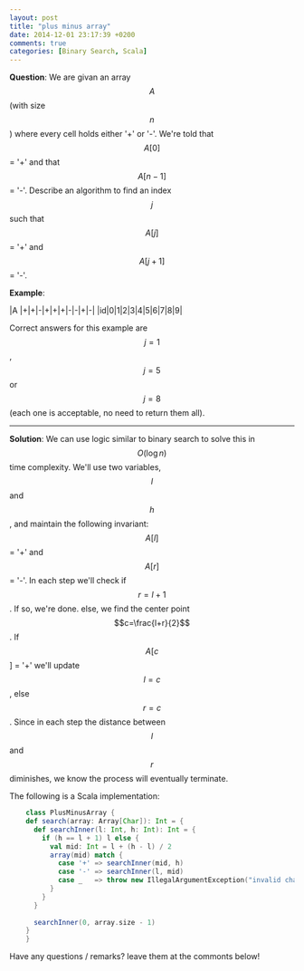 ```yaml
---
layout: post
title: "plus minus array"
date: 2014-12-01 23:17:39 +0200
comments: true
categories: [Binary Search, Scala]
---
```


**Question**: We are givan an array $$A$$ (with size $$n$$) where every cell holds either '+' or '-'.
We're told that $$A[0]$$ = '+' and that $$A[n-1]$$ = '-'. Describe an algorithm to find an index $$j$$ such that $$A[j]$$ = '+'
and $$A[j+1]$$ = '-'.

**Example**: 

|A |+|+|-|+|+|+|-|-|+|-|
|id|0|1|2|3|4|5|6|7|8|9|

Correct answers for this example are $$j=1$$, $$j=5$$ or $$j=8$$ (each one is acceptable, no need to return them all).
<!--more-->
---

**Solution**: We can use logic similar to binary search to solve this in $$O(\log{} n)$$ time complexity. We'll use two 
variables, $$l$$ and $$h$$, and maintain the following invariant: $$A[l]$$ = '+' and $$A[r]$$ = '-'. In each step
we'll check if $$r=l+1$$. If so, we're done. else, we find the center point $$c=\frac{l+r}{2}$$. If $$A[c$$] = '+' we'll
update $$l=c$$, else $$r=c$$. Since in each step the distance between $$l$$ and $$r$$ diminishes, we know the process
will eventually terminate.

The following is a Scala implementation:


``` Scala
    class PlusMinusArray {
    def search(array: Array[Char]): Int = {
      def searchInner(l: Int, h: Int): Int = {
        if (h == l + 1) l else {
          val mid: Int = l + (h - l) / 2
          array(mid) match {
            case '+' => searchInner(mid, h) 
            case '-' => searchInner(l, mid)
            case _   => throw new IllegalArgumentException("invalid character " + array(mid)) 
          }
        }
      }
    
      searchInner(0, array.size - 1)
    }
    }
```
Have any questions / remarks? leave them at the commonts below!
